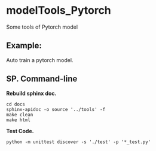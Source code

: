 # modelTools_Pytorch
Some tools of Pytorch model

## Example:

Auto train a pytorch model.



## SP. Command-line

__Rebuild sphinx doc.__

    cd docs
    sphinx-apidoc -o source '../tools' -f
    make clean
    make html

__Test Code.__

    python -m unittest discover -s './test' -p '*_test.py'

